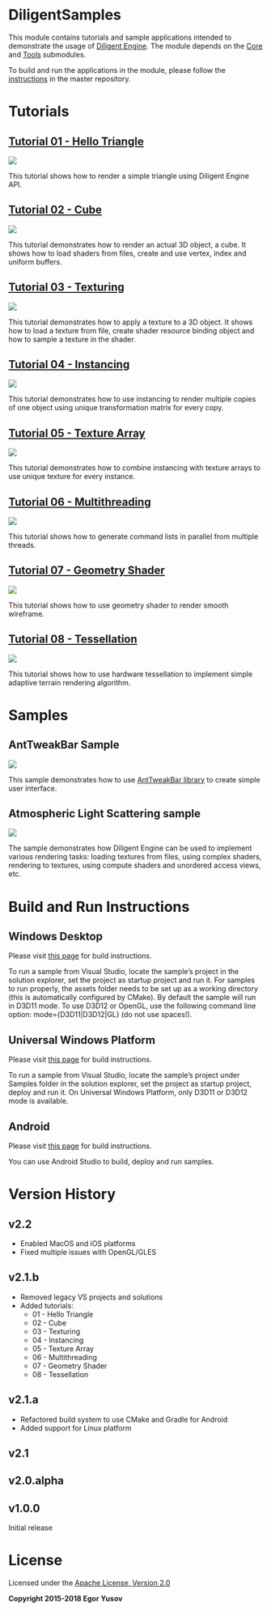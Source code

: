 # DiligentSamples

This module contains tutorials and sample applications intended to demonstrate the usage of [Diligent Engine](https://github.com/DiligentGraphics/DiligentEngine). The module depends on the [Core](https://github.com/DiligentGraphics/DiligentCore) and [Tools](https://github.com/DiligentGraphics/DiligentTools) submodules.

To build and run the applications in the module, please follow the [instructions](https://github.com/DiligentGraphics/DiligentEngine/blob/master/README.md) in the master repository.

# Tutorials

## [Tutorial 01 - Hello Triangle](Tutorials/Tutorial01_HelloTriangle)

![](Tutorials/Tutorial01_HelloTriangle/Screenshot.png)

This tutorial shows how to render a simple triangle using Diligent Engine API.

## [Tutorial 02 - Cube](Tutorials/Tutorial02_Cube)

![](Tutorials/Tutorial02_Cube/Screenshot.png)

This tutorial demonstrates how to render an actual 3D object, a cube. It shows how to load shaders from files, create and use vertex, 
index and uniform buffers.

## [Tutorial 03 - Texturing](Tutorials/Tutorial03_Texturing)

![](Tutorials/Tutorial03_Texturing/Screenshot.png)

This tutorial demonstrates how to apply a texture to a 3D object. It shows how to load a texture from file, create shader resource
binding object and how to sample a texture in the shader.

## [Tutorial 04 - Instancing](Tutorials/Tutorial04_Instancing)

![](Tutorials/Tutorial04_Instancing/Screenshot.png)

This tutorial demonstrates how to use instancing to render multiple copies of one object
using unique transformation matrix for every copy.

## [Tutorial 05 - Texture Array](Tutorials/Tutorial05_TextureArray)

![](Tutorials/Tutorial05_TextureArray/Screenshot.png)

This tutorial demonstrates how to combine instancing with texture arrays to 
use unique texture for every instance.

## [Tutorial 06 - Multithreading](Tutorials/Tutorial06_Multithreading)

![](Tutorials/Tutorial06_Multithreading/Screenshot.png)

This tutorial shows how to generate command lists in parallel from multiple threads.

## [Tutorial 07 - Geometry Shader](Tutorials/Tutorial07_GeometryShader)

![](Tutorials/Tutorial07_GeometryShader/Screenshot.png)

This tutorial shows how to use geometry shader to render smooth wireframe.

## [Tutorial 08 - Tessellation](Tutorials/Tutorial08_Tessellation)

![](Tutorials/Tutorial08_Tessellation/Screenshot.png)

This tutorial shows how to use hardware tessellation to implement simple adaptive terrain 
rendering algorithm.


# Samples

## AntTweakBar Sample

![](Samples/AntTweakBar/Screenshot.png)

This sample demonstrates how to use [AntTweakBar library](http://anttweakbar.sourceforge.net/doc) to create simple user interface. 

## Atmospheric Light Scattering sample

![](Samples/Atmosphere/Screenshot.png)

The sample demonstrates how Diligent Engine can be used to implement various rendering tasks: 
loading textures from files, using complex shaders, rendering to textures, using compute shaders 
and unordered access views, etc.

# Build and Run Instructions

## Windows Desktop

Please visit [this page](http://diligentgraphics.com/diligent-engine/getting-started/#Build-Windows) for build instructions.

To run a sample from Visual Studio, locate the sample’s project in the solution explorer, set the project as 
startup project and run it. For samples to run properly, the assets folder needs to be set up as a working directory (this is automatically configured by CMake). By default the sample will run in D3D11 mode. To use D3D12 or OpenGL, use the following command 
line option: mode={D3D11|D3D12|GL} (do not use spaces!).

## Universal Windows Platform

Please visit [this page](http://diligentgraphics.com/diligent-engine/getting-started/#Build-Windows-Store) for build instructions.

To run a sample from Visual Studio, locate the sample’s project under Samples folder in the solution explorer, 
set the project as startup project, deploy and run it. On Universal Windows Platform, only D3D11 or D3D12 mode 
is available.

## Android

Please visit [this page](http://diligentgraphics.com/diligent-engine/getting-started/#Build-Android) for build instructions.

You can use Android Studio to build, deploy and run samples.

# Version History

## v2.2

* Enabled MacOS and iOS platforms
* Fixed multiple issues with OpenGL/GLES

## v2.1.b

* Removed legacy VS projects and solutions
* Added tutorials:
  * 01 - Hello Triangle
  * 02 - Cube
  * 03 - Texturing
  * 04 - Instancing
  * 05 - Texture Array
  * 06 - Multithreading
  * 07 - Geometry Shader
  * 08 - Tessellation

## v2.1.a

* Refactored build system to use CMake and Gradle for Android
* Added support for Linux platform

## v2.1

## v2.0.alpha

## v1.0.0

Initial release

# License

Licensed under the [Apache License, Version 2.0](License.txt)

**Copyright 2015-2018 Egor Yusov**
